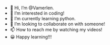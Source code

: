 - 👋 Hi, I’m @Vamerlen.
- 👀 I’m interested in coding!
- 🌱 I’m currently learning python.
- 💞️ I’m looking to collaborate on with someone!
- 📫 How to reach me by watching my videos!
- 😀 Happy learning!!!
<!---
Vamerlen/Vamerlen is a ✨ special ✨ repository because its `README.md` (this file) appears on your GitHub profile.
You can click the Preview link to take a look at your changes.
--->
